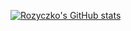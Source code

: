 
[![Rozyczko's GitHub stats](https://github-readme-stats.vercel.app/api?username=rozyczko&hide=stars&count_private=true&show_icons=true&theme=transparent)](https://github.com/anuraghazra/github-readme-stats)

<!--
**rozyczko/rozyczko** is a ✨ _special_ ✨ repository because its `README.md` (this file) appears on your GitHub profile.

Here are some ideas to get you started:

- 🔭 I’m currently working on ...
- 🌱 I’m currently learning ...
- 👯 I’m looking to collaborate on ...
- 🤔 I’m looking for help with ...
- 💬 Ask me about ...
- 📫 How to reach me: ...
- 😄 Pronouns: ...
- ⚡ Fun fact: ...
-->
